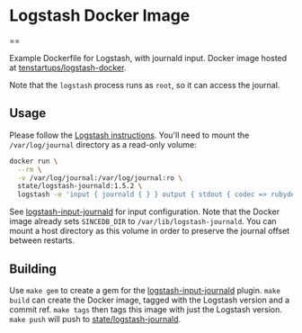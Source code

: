 # Logstash Docker Image
==

Example Dockerfile for Logstash, with journald input. Docker image hosted at
[tenstartups/logstash-docker](https://registry.hub.docker.com/u/tenstartups/logstash).

Note that the `logstash` process runs as `root`, so it can access the journal.

## Usage

Please follow the [Logstash
instructions](https://registry.hub.docker.com/_/logstash/). You'll need to mount
the `/var/log/journal` directory as a read-only volume:

```bash
docker run \
  --rm \
  -v /var/log/journal:/var/log/journal:ro \
  state/logstash-journald:1.5.2 \
  logstash -e 'input { journald { } } output { stdout { codec => rubydebug } }'
```

See
[logstash-input-journald](https://github.com/stuart-warren/logstash-input-journald)
for input configuration. Note that the Docker image already sets `SINCEDB_DIR`
to `/var/lib/logstash-journald`. You can mount a host directory as this volume
in order to preserve the journal offset between restarts.

## Building

Use `make gem` to create a gem for the
[logstash-input-journald](https://github.com/stuart-warren/logstash-input-journald)
plugin. `make build` can create the Docker image, tagged with the Logstash
version and a commit ref. `make tags` then tags this image with just the
Logstash version. `make push` will push to
[state/logstash-journald](https://registry.hub.docker.com/u/state/logstash-journald/).
